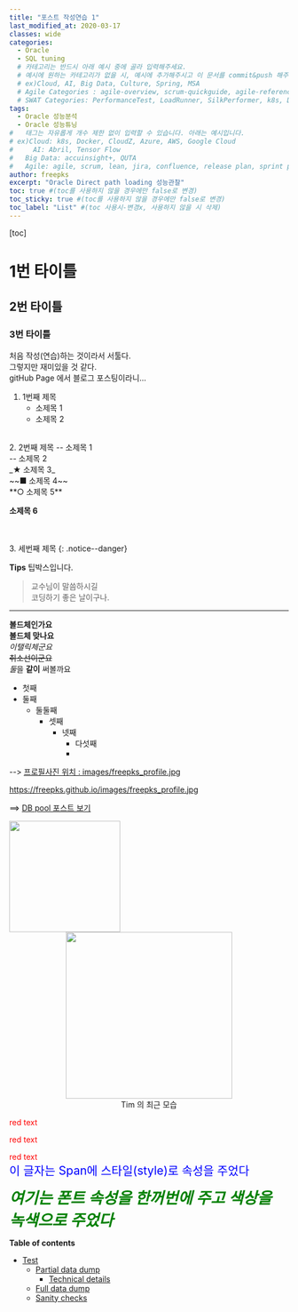 ```yaml
---
title: "포스트 작성연습 1"
last_modified_at: 2020-03-17
classes: wide
categories:
  - Oracle
  - SQL tuning
  # 카테고리는 반드시 아래 예시 중에 골라 입력해주세요.
  # 예시에 원하는 카테고리가 없을 시, 예시에 추가해주시고 이 문서를 commit&push 해주세요.
  # ex)Cloud, AI, Big Data, Culture, Spring, MSA
  # Agile Categories : agile-overview, scrum-quickguide, agile-reference, agile-practices, agile-thingy
  # SWAT Categories: PerformanceTest, LoadRunner, SilkPerformer, k8s, Docker, kubernetes, devops, kafka, tomcat, apache, spring
tags:
  - Oracle 성능분석
  - Oracle 성능튜닝
#	태그는 자유롭게 개수 제한 없이 입력할 수 있습니다. 아래는 예시입니다.
# ex)Cloud: k8s, Docker, CloudZ, Azure, AWS, Google Cloud
#	  AI: Abril, Tensor Flow
#   Big Data: accuinsight+, QUTA
#   Agile: agile, scrum, lean, jira, confluence, release plan, sprint plan, backlog, review, retrospective, scrum master, product owner, scrum team, dev team,
author: freepks
excerpt: "Oracle Direct path loading 성능관찰"
toc: true #(toc를 사용하지 않을 경우에만 false로 변경)
toc_sticky: true #(toc를 사용하지 않을 경우에만 false로 변경)
toc_label: "List" #(toc 사용시-변경x, 사용하지 않을 시 삭제)
---
```


[toc]

# 1번 타이틀
## 2번 타이틀
### 3번 타이틀

처음 작성(연습)하는 것이라서 서툴다.<br/>그렇지만 재미있을 것 같다.<br/>
gitHub Page 에서 블로그 포스팅이라니...<br/>

1. 1번째 제목 <br/>
   - 소제목 1<br/>
   - 소제목 2<br/>
<br/>
2. 2번째 제목
   -- 소제목 1<br/>
   -- 소제목 2<br/>
   _★ 소제목 3_<br/>
   ~~■ 소제목 4~~<br/>
   **○ 소제목 5**<br/>
  
  **소제목 6**


   <br/><br/>
3. 세번째 제목
{: .notice--danger} <!--팁 박스 빨간색-->


**Tips** 팁박스입니다.

> 교수님이 말씀하시길<br/>
> 코딩하기 좋은 날이구나.

---
__볼드체인가요__<br/>
**볼드체 맞나요**<br/>
_이탤릭체군요_<br/>
~~취소선이군요~~<br/>
*둘*을 **같이** 써볼까요<br/>

* 첫째
* 둘째
  * 둘둘째
    * 셋째
      * 넷째
        * 다섯째
        * 

--> [프로필사진 위치 : images/freepks_profile.jpg](https://freepks.github.io/images/freepks_profile.jpg)

https://freepks.github.io/images/freepks_profile.jpg

==> [DB pool 포스트 보기](https://freepks.github.io/2020-03-15-DB-Pool-For-Event)

<img src="https://freepks.github.io/images/freepks_profile.jpg" width="200">

<!-- 사이즈 조정한 사진 가운데 정렬 
-->

<center><img src="https://freepks.github.io/images/freepks_profile.jpg" width="300"></center>

<center> Tim 의 최근 모습 </center>

<span style="color: red;">red text</span>

<p style="color: red;">red text</p>

<div style="color: red;">red text</div>

<span style = " font-size:1.5em;  color: blue;">
이 글자는 Span에 스타일(style)로 속성을 주었다
</span>
<p></p>
<span style=" font: italic bold 2em 맑은고딕; color: green;">
여기는 폰트 속성을 한꺼번에 주고 색상을 녹색으로 주었다
</span>
<br/>

**Table of contents**

* [Test](#test)
  * [Partial data dump](#partial-data-dump)
    - [Technical details](#technical-details)
  * [Full data dump](#full-data-dump)
  * [Sanity checks](#sanity-checks)